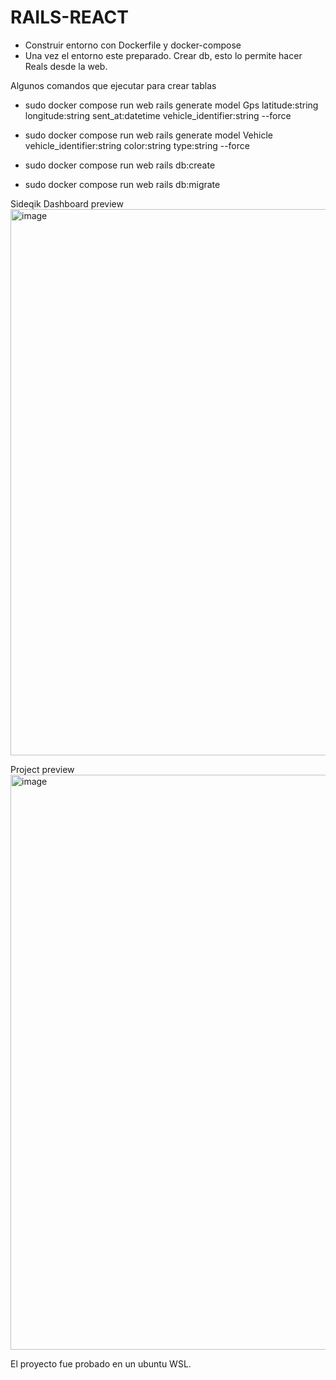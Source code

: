# RAILS-REACT

- Construir entorno con Dockerfile y docker-compose
- Una vez el entorno este preparado. Crear db, esto lo permite hacer Reals desde la web.
  
Algunos comandos que ejecutar para crear tablas
-  sudo docker compose run web rails generate model Gps latitude:string longitude:string sent_at:datetime vehicle_identifier:string --force
-  sudo docker compose run web rails generate model Vehicle vehicle_identifier:string color:string type:string --force

-  sudo docker compose run web rails db:create
-  sudo docker compose run web rails db:migrate

Sideqik Dashboard preview
<img width="874" alt="image" src="https://github.com/user-attachments/assets/d62f2b39-63f0-4566-bd25-21570b81125c">

Project preview
<img width="920" alt="image" src="https://github.com/user-attachments/assets/78243996-473b-47c3-8dd2-7a586ae8d2f8">

El proyecto fue probado en un ubuntu WSL.

